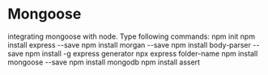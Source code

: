 # Mongoose
integrating mongoose with node.
Type following commands:
npm init
npm install express --save
npm install morgan --save
npm install body-parser --save
npm install -g express generator
npx express folder-name
npm install mongoose --save
npm install mongodb
npm install assert
